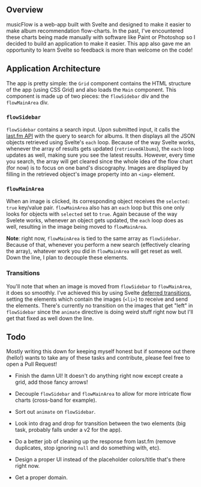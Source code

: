 ## Overview

musicFlow is a web-app built with Svelte and designed to make it easier to make album recommendation flow-charts. In the past, I've encountered these charts being made manually with software like Paint or Photoshop so I decided to build an application to make it easier. This app also gave me an opportunity to learn Svelte so feedback is more than welcome on the code!

## Application Architecture

The app is pretty simple: the `Grid` component contains the HTML structure of the app (using CSS Grid) and also loads the `Main` component. This component is made up of two pieces: the `flowSidebar` div and the `flowMainArea` div.

### `flowSidebar`

`flowSidebar` contains a search input. Upon submitted input, it calls the [last.fm API](https://www.last.fm/api/) with the query to search for albums. It then displays all the JSON objects retrieved using Svelte's `each` loop. Because of the way Svelte works, whenever the array of results gets updated (`retrievedAlbums`), the `each` loop updates as well, making sure you see the latest results. However, every time you search, the array will get cleared since the whole idea of the flow chart (for now) is to focus on one band's discography. Images are displayed by filling in the retrieved object's image property into an `<img>` element.

### `flowMainArea`

When an image is clicked, its corresponding object receives the `selected: true` key/value pair. `flowMainArea` also has an `each` loop but this one only looks for objects with `selected` set to `true`. Again because of the way Svelete works, whenever an object gets updated, the `each` loop does as well, resulting in the image being moved to `flowMainArea`.

**Note**: right now, `flowMainArea` is tied to the same array as `flowSidebar`. Because of that, whenever you perform a new search (effectively clearing the array), whatever work you did in `flowMainArea` will get reset as well. Down the line, I plan to decouple these elements.

### Transitions

You'll note that when an image is moved from `flowSidebar` to `flowMainArea`, it does so smoothly. I've achieved this by using Svelte [deferred transitions](https://svelte.dev/tutorial/deferred-transitions), setting the elements which contain the images (`<li>`) to receive and send the elements. There's currently no transition on the images that get "left" in `flowSidebar` since the `animate` directive is doing weird stuff right now but I'll get that fixed as well down the line.

## Todo

Mostly writing this down for keeping myself honest but if someone out there (hello!) wants to take any of these tasks and contribute, please feel free to open a Pull Request!

* Finish the damn UI! It doesn't do anything right now except create a grid, add those fancy arrows!

* Decouple `flowSidebar` and `flowMainArea` to allow for more intricate flow charts (cross-band for example).

* Sort out `animate` on `flowSidebar`.

* Look into drag and drop for transition between the two elements (big task, probably falls under a v2 for the app).

* Do a better job of cleaning up the response from last.fm (remove duplicates, stop ignoring `null` and do something with, etc).

* Design a proper UI instead of the placeholder colors/title that's there right now.

* Get a proper domain.
